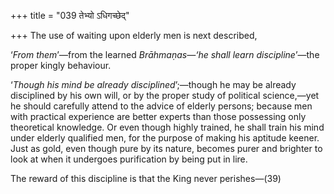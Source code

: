 +++
title = "039 तेभ्यो ऽधिगच्छेद्"

+++
The use of waiting upon elderly men is next described,

‘*From them*’—from the learned *Brāhmaṇas—‘he shall learn
discipline*’—the proper kingly behaviour.

‘*Though his mind be already disciplined*’;—though he may be already
disciplined by his own will, or by the proper study of political
science,—yet he should carefully attend to the advice of elderly
persons; because men with practical experience are better experts than
those possessing only theoretical knowledge. Or even though highly
trained, he shall train his mind under elderly qualified men, for the
purpose of making his aptitude keener. Just as gold, even though pure by
its nature, becomes purer and brighter to look at when it undergoes
purification by being put in lire.

The reward of this discipline is that the King never perishes—(39)


